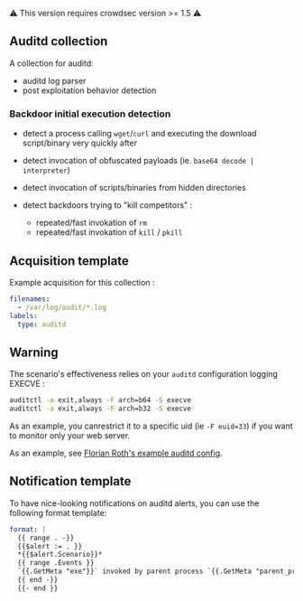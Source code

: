 :warning: This version requires crowdsec version >= 1.5 :warning:

## Auditd collection

A collection for auditd:
 - auditd log parser
 - post exploitation behavior detection

### Backdoor initial execution detection

 - detect a process calling `wget`/`curl` and executing the download script/binary very quickly after
 - detect invocation of obfuscated payloads (ie. `base64 decode | interpreter`)
 - detect invocation of scripts/binaries from hidden directories

 - detect backdoors trying to "kill competitors" :
   - repeated/fast invokation of `rm` 
   - repeated/fast invokation of `kill` / `pkill`

## Acquisition template

Example acquisition for this collection :

```yaml
filenames:
  - /var/log/audit/*.log
labels:
  type: auditd
```

## Warning

The scenario's effectiveness relies on your `auditd` configuration logging EXECVE :

```bash
auditctl -a exit,always -F arch=b64 -S execve
auditctl -a exit,always -F arch=b32 -S execve
```

As an example, you canrestrict it to a specific uid (ie `-F euid=33`) if you want to monitor only your web server.

As an example, see [Florian Roth's example auditd config](https://github.com/Neo23x0/auditd/blob/master/audit.rules).

## Notification template

To have nice-looking notifications on auditd alerts, you can use the following format template:

```yaml
format: |
  {{ range . -}}
  {{$alert := . }}
  *{{$alert.Scenario}}*
  {{ range .Events }}
  `{{.GetMeta "exe"}}` invoked by parent process `{{.GetMeta "parent_progname"}}` (uid={{.GetMeta "uid"}})
  {{ end -}}
  {{- end }}
```
